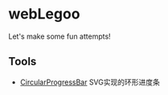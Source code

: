 # webLegoo

Let's make some fun attempts!

## 

## Tools

- [CircularProgressBar](./CircularProgressBar/index) SVG实现的环形进度条
